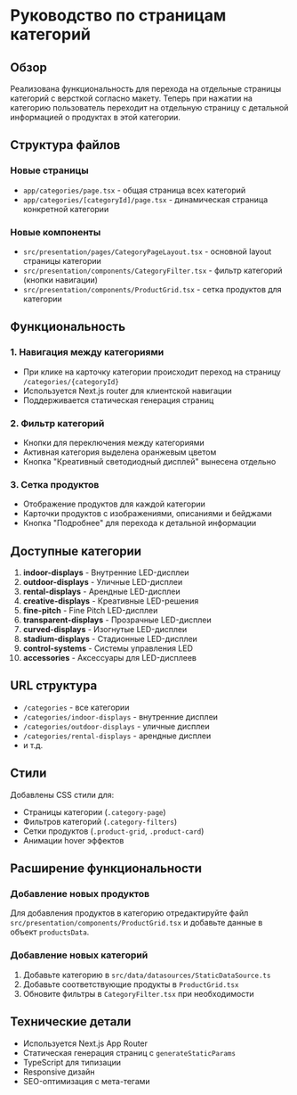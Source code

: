 # Руководство по страницам категорий

## Обзор

Реализована функциональность для перехода на отдельные страницы категорий с версткой согласно макету. Теперь при нажатии на категорию пользователь переходит на отдельную страницу с детальной информацией о продуктах в этой категории.

## Структура файлов

### Новые страницы
- `app/categories/page.tsx` - общая страница всех категорий
- `app/categories/[categoryId]/page.tsx` - динамическая страница конкретной категории

### Новые компоненты
- `src/presentation/pages/CategoryPageLayout.tsx` - основной layout страницы категории
- `src/presentation/components/CategoryFilter.tsx` - фильтр категорий (кнопки навигации)
- `src/presentation/components/ProductGrid.tsx` - сетка продуктов для категории

## Функциональность

### 1. Навигация между категориями
- При клике на карточку категории происходит переход на страницу `/categories/{categoryId}`
- Используется Next.js router для клиентской навигации
- Поддерживается статическая генерация страниц

### 2. Фильтр категорий
- Кнопки для переключения между категориями
- Активная категория выделена оранжевым цветом
- Кнопка "Креативный светодиодный дисплей" вынесена отдельно

### 3. Сетка продуктов
- Отображение продуктов для каждой категории
- Карточки продуктов с изображениями, описаниями и бейджами
- Кнопка "Подробнее" для перехода к детальной информации

## Доступные категории

1. **indoor-displays** - Внутренние LED-дисплеи
2. **outdoor-displays** - Уличные LED-дисплеи  
3. **rental-displays** - Арендные LED-дисплеи
4. **creative-displays** - Креативные LED-решения
5. **fine-pitch** - Fine Pitch LED-дисплеи
6. **transparent-displays** - Прозрачные LED-дисплеи
7. **curved-displays** - Изогнутые LED-дисплеи
8. **stadium-displays** - Стадионные LED-дисплеи
9. **control-systems** - Системы управления LED
10. **accessories** - Аксессуары для LED-дисплеев

## URL структура

- `/categories` - все категории
- `/categories/indoor-displays` - внутренние дисплеи
- `/categories/outdoor-displays` - уличные дисплеи
- `/categories/rental-displays` - арендные дисплеи
- и т.д.

## Стили

Добавлены CSS стили для:
- Страницы категории (`.category-page`)
- Фильтров категорий (`.category-filters`)
- Сетки продуктов (`.product-grid`, `.product-card`)
- Анимации hover эффектов

## Расширение функциональности

### Добавление новых продуктов
Для добавления продуктов в категорию отредактируйте файл `src/presentation/components/ProductGrid.tsx` и добавьте данные в объект `productsData`.

### Добавление новых категорий
1. Добавьте категорию в `src/data/datasources/StaticDataSource.ts`
2. Добавьте соответствующие продукты в `ProductGrid.tsx`
3. Обновите фильтры в `CategoryFilter.tsx` при необходимости

## Технические детали

- Используется Next.js App Router
- Статическая генерация страниц с `generateStaticParams`
- TypeScript для типизации
- Responsive дизайн
- SEO-оптимизация с мета-тегами
